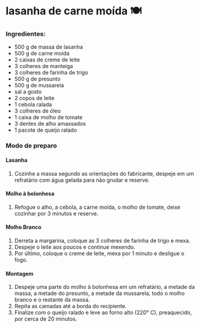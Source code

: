 # lasanha de carne moída	:plate_with_cutlery: 

### Ingredientes: 

- 500 g de massa de lasanha
- 500 g de carne moída
- 2 caixas de creme de leite
- 3 colheres de manteiga
- 3 colheres de farinha de trigo
- 500 g de presunto
- 500 g de mussarela
- sal a gosto
- 2 copos de leite
- 1 cebola ralada
- 3 colheres de óleo
- 1 caixa de molho de tomate
- 3 dentes de alho amassados
- 1 pacote de queijo ralado

### Modo de preparo

#### Lasanha 

1. Cozinhe a massa segundo as orientações do fabricante, despeje em um refratário com água gelada para não grudar e reserve.

#### Molho à bolonhesa 

1. Refogue o alho, a cebola, a carne moída, o molho de tomate, deixe cozinhar por 3 minutos e reserve.

#### Molho Branco 

1. Derreta a margarina, coloque as 3 colheres de farinha de trigo e mexa.
2. Despeje o leite aos poucos e continue mexendo.
3. Por último, coloque o creme de leite, mexa por 1 minuto e desligue o fogo.

#### Montagem

1. Despeje uma parte do molho à bolonhesa em um refratário, a metade da massa, a metade do presunto, a metade da mussarela, todo o molho branco e o restante da massa.
2. Repita as camadas até a borda do recipiente.
3. Finalize com o queijo ralado e leve ao forno alto (220° C), preaquecido, por cerca de 20 minutos.
